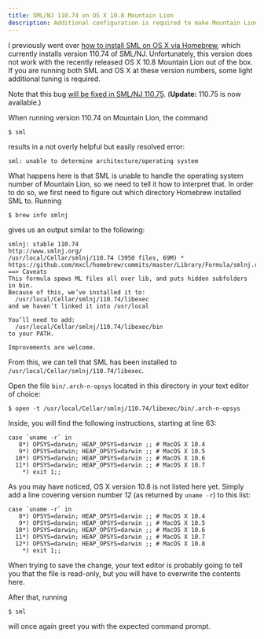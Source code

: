 ```yaml
---
title: SML/NJ 110.74 on OS X 10.8 Mountain Lion
description: Additional configuration is required to make Mountain Lion and the version of SML/NJ currently being installed via Homebrew play together nicely again.
---
```

I previously went over [how to install SML on OS X via Homebrew](#!/posts/painless-installation-of-sml-on-os-x 'Painless installation of SML on OS X'), which currently installs version 110.74 of SML/NJ. Unfortunately, this version does not work with the recently released OS X 10.8 Mountain Lion out of the box. If you are running both SML and OS X at these version numbers, some light additional tuning is required.

Note that this bug [will be fixed in SML/NJ 110.75](http://smlnj-gforge.cs.uchicago.edu/tracker/index.php?func=detail&aid=94&group_id=33&atid=215 'smlnj-gforge: SML/NJ Bugs: Detail: 94 Running on OS X Mountain Lion'). (**Update:** 110.75 is now available.)

When running version 110.74 on Mountain Lion, the command

```
$ sml
```

results in a not overly helpful but easily resolved error:

```
sml: unable to determine architecture/operating system
```

What happens here is that SML is unable to handle the operating system number of Mountain Lion, so we need to tell it how to interpret that. In order to do so, we first need to figure out which directory Homebrew installed SML to. Running

```
$ brew info smlnj
```

gives us an output similar to the following:

```
smlnj: stable 110.74
http://www.smlnj.org/
/usr/local/Cellar/smlnj/110.74 (3950 files, 69M) *
https://github.com/mxcl/homebrew/commits/master/Library/Formula/smlnj.rb
==> Caveats
This formula spews ML files all over lib, and puts hidden subfolders in bin.
Because of this, we’ve installed it to:
  /usr/local/Cellar/smlnj/110.74/libexec
and we haven’t linked it into /usr/local

You’ll need to add:
  /usr/local/Cellar/smlnj/110.74/libexec/bin
to your PATH.

Improvements are welcome.
```

From this, we can tell that SML has been installed to `/usr/local/Cellar/smlnj/110.74/libexec`.

Open the file `bin/.arch-n-opsys` located in this directory in your text editor of choice:

```
$ open -t /usr/local/Cellar/smlnj/110.74/libexec/bin/.arch-n-opsys
```

Inside, you will find the following instructions, starting at line 63:

```
case `uname -r` in
   8*) OPSYS=darwin; HEAP_OPSYS=darwin ;; # MacOS X 10.4
   9*) OPSYS=darwin; HEAP_OPSYS=darwin ;; # MacOS X 10.5
  10*) OPSYS=darwin; HEAP_OPSYS=darwin ;; # MacOS X 10.6
  11*) OPSYS=darwin; HEAP_OPSYS=darwin ;; # MacOS X 10.7
    *) exit 1;;
```

As you may have noticed, OS X version 10.8 is not listed here yet. Simply add a line covering version number _12_ (as returned by `uname -r`) to this list:

```
case `uname -r` in
   8*) OPSYS=darwin; HEAP_OPSYS=darwin ;; # MacOS X 10.4
   9*) OPSYS=darwin; HEAP_OPSYS=darwin ;; # MacOS X 10.5
  10*) OPSYS=darwin; HEAP_OPSYS=darwin ;; # MacOS X 10.6
  11*) OPSYS=darwin; HEAP_OPSYS=darwin ;; # MacOS X 10.7
  12*) OPSYS=darwin; HEAP_OPSYS=darwin ;; # MacOS X 10.8
    *) exit 1;;
```

When trying to save the change, your text editor is probably going to tell you that the file is read-only, but you will have to overwrite the contents here.

After that, running

```
$ sml
```

will once again greet you with the expected command prompt.

